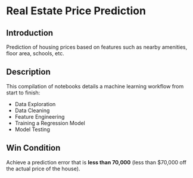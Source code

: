 # Real Estate Price Prediction

## Introduction
Prediction of housing prices based on features such as nearby amenities, floor area, schools, etc. 

## Description
This compilation of notebooks details a machine learning workflow from start to finish:

 * Data Exploration
 * Data Cleaning
 * Feature Engineering
 * Training a Regression Model
 * Model Testing
 
## Win Condition
Achieve a prediction error that is **less than 70,000** (less than $70,000 off the actual price of the house).

